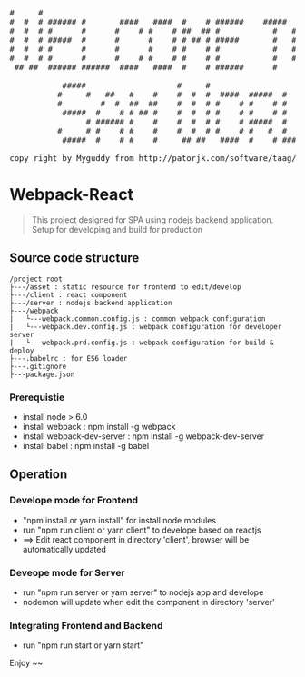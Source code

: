 <pre>
#     #                                                           
#  #  # ###### #       ####   ####  #    # ######    #####  ####  
#  #  # #      #      #    # #    # ##  ## #           #   #    # 
#  #  # #####  #      #      #    # # ## # #####       #   #    # 
#  #  # #      #      #      #    # #    # #           #   #    # 
#  #  # #      #      #    # #    # #    # #           #   #    # 
 ## ##  ###### ######  ####   ####  #    # ######      #    ####   
                                                                                                                     
           #####                   #     #                                ### 
          #     #   ##   #    #    #  #  #  ####  #####  #      #####     ### 
          #        #  #  ##  ##    #  #  # #    # #    # #      #    #    ### 
           #####  #    # # ## #    #  #  # #    # #    # #      #    #     #  
                # ###### #    #    #  #  # #    # #####  #      #    #        
          #     # #    # #    #    #  #  # #    # #   #  #      #    #    ### 
           #####  #    # #    #     ## ##   ####  #    # ###### #####     ###
                                                                                                                                                                                                                                            
copy right by Myguddy from http://patorjk.com/software/taag/#p=display&f=Old%20Banner&t=Welcome%20to
</pre>

# Webpack-React
> This project designed for SPA using nodejs backend application.
> Setup for developing and build for production


## Source code structure
```
/project root
├---/asset : static resource for frontend to edit/develop
├---/client : react component
├---/server : nodejs backend application
├---/webpack
|   └---webpack.common.config.js : common webpack configuration
|   └---webpack.dev.config.js : webpack configuration for developer server
|   └---webpack.prd.config.js : webpack configuration for build & deploy
├---.babelrc : for ES6 loader
├---.gitignore
├---package.json
```
### Prerequistie
* install node > 6.0
* install webpack : npm install -g webpack
* install webpack-dev-server : npm install -g webpack-dev-server
* install babel : npm install -g babel

## Operation

### Develope mode for Frontend

* "npm install or yarn install" for install node modules
* run "npm run client or yarn client" to develope based on reactjs
* ==> Edit react component in directory 'client', browser will be automatically updated

### Deveope mode for Server
* run "npm run server or yarn server" to nodejs app and develope
* nodemon will update when edit the component in directory 'server'

### Integrating Frontend and Backend
* run "npm run start or yarn start"


Enjoy ~~
